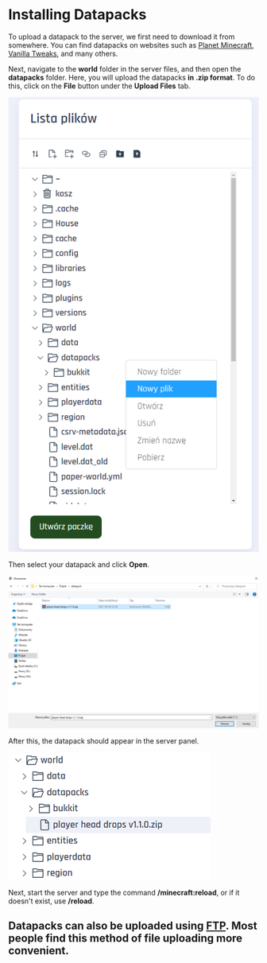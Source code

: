 # Installing Datapacks
To upload a datapack to the server, we first need to download it from somewhere. You can find datapacks on websites such as [Planet Minecraft](https://www.planetminecraft.com/data-packs/), [Vanilla Tweaks](https://vanillatweaks.net/picker/datapacks/), and many others.

Next, navigate to the **world** folder in the server files, and then open the **datapacks** folder. Here, you will upload the datapacks **in .zip format**. To do this, click on the **File** button under the **Upload Files** tab.

![1](img/datapacki/datapack.png)

Then select your datapack and click **Open**.

![1](img/datapacki/datapack2.png)

After this, the datapack should appear in the server panel.

![1](img/datapacki/datapack3.png)

Next, start the server and type the command **/minecraft:reload**, or if it doesn't exist, use **/reload**.



## Datapacks can also be uploaded using [FTP](https://github.com/Craftserve/docs/blob/master/ftp.md). Most people find this method of file uploading more convenient.

